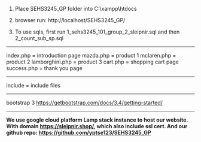 1. Place SEHS3245_GP folder into C:\xampp\htdocs

2. browser run: http://localhost/SEHS3245_GP/

3. To use sqls, first run 1_sehs3245_101_group_2_sleipnir.sql and then 2_count_sub_sp.sql

-------------------------------------------------------------------

index.php = introduction page
mazda.php = product 1
mclaren.php = product 2
lamborghini.php  = product 3
cart.php = shopping cart page
success.php = thank you page

------

include = include files

------

bootstrap 3
https://getbootstrap.com/docs/3.4/getting-started/

------
**We use google cloud platform Lamp stack instance to host our website. With domain https://sleipnir.shop/, which also include ssl cert. And our github repo: https://github.com/yptse123/SEHS3245_GP**